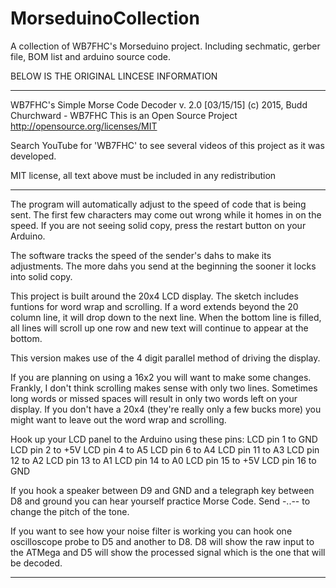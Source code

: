 # MorseduinoCollection
A collection of WB7FHC's Morseduino project. Including sechmatic, gerber file, BOM list and arduino source code.

BELOW IS THE ORIGINAL LINCESE INFORMATION
***********************************************************************
   WB7FHC's Simple Morse Code Decoder v. 2.0 [03/15/15]
   (c) 2015, Budd Churchward - WB7FHC
   This is an Open Source Project
   http://opensource.org/licenses/MIT
   
   Search YouTube for 'WB7FHC' to see several videos of this project
   as it was developed.
   
   MIT license, all text above must be included in any redistribution
   **********************************************************************
   
   The program will automatically adjust to the speed of code that
   is being sent. The first few characters may come out wrong while it
   homes in on the speed. If you are not seeing solid copy, press the
   restart button on your Arduino.
   
   The software tracks the speed of the sender's dahs to make
   its adjustments. The more dahs you send at the beginning
   the sooner it locks into solid copy.
   
   This project is built around the 20x4 LCD display. The sketch includes
   funtions for word wrap and scrolling. If a word extends beyond the 20
   column line, it will drop down to the next line. When the bottom line
   is filled, all lines will scroll up one row and new text will continue
   to appear at the bottom.
   
   This version makes use of the 4 digit parallel method of driving the
   display.
   
   If you are planning on using a 16x2 you will want to make some changes.
   Frankly, I don't think scrolling makes sense with only two lines.
   Sometimes long words or missed spaces will result in only two words
   left on your display. If you don't have a 20x4 (they're really only a
   few bucks more) you might want to leave out the word wrap and scrolling.
   
   Hook up your LCD panel to the Arduino using these pins:
     LCD pin  1 to GND
     LCD pin  2 to +5V
     LCD pin  4 to A5
     LCD pin  6 to A4
     LCD pin 11 to A3
     LCD pin 12 to A2
     LCD pin 13 to A1
     LCD pin 14 to A0
     LCD pin 15 to +5V
     LCD pin 16 to GND
     
  
  If you hook a speaker between D9 and GND and a telegraph key
  between D8 and ground you can hear yourself practice Morse Code.
  Send -..-- to change the pitch of the tone.
  
  If you want to see how your noise filter is working you can hook
  one oscilloscope probe to D5 and another to D8. D8 will show the
  raw input to the ATMega and D5 will show the processed signal which
  is the one that will be decoded.
  
*********************************************************************
